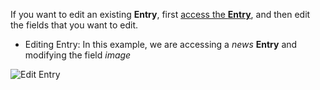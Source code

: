 If you want to edit an existing **Entry**, first [access the **Entry**](./accessEntry), 
and then edit the fields that you want to edit.

- Editing Entry: In this example, we are accessing a _news_ **Entry** and modifying the field _image_ 

![Edit Entry](./videos/editEntryPreview.gif)
